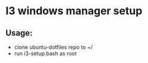 # I3 windows manager setup

## Usage:
  - clone ubuntu-dotfiles repo to ~/
  - run i3-setup.bash as root
